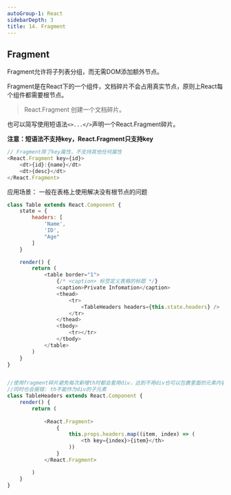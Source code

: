 ```yaml
---
autoGroup-1: React
sidebarDepth: 3
title: 14. Fragment
---
```


## Fragment
Fragment允许将子列表分组，而无需DOM添加额外节点。

Fragment是在React下的一个组件，文档碎片不会占用真实节点，原则上React每个组件都需要根节点。

> React.Fragment 创建一个文档碎片。

也可以简写使用短语法`<>...</>`声明一个React.Fragment碎片。

**注意：短语法不支持key，React.Fragment只支持key**

```javascript
// Fragment除了key属性，不支持其他任何属性
<React.Fragment key={id}>
    <dt>{id}:{name}</dt>
    <dt>{desc}</dt>
</React.Fragment>
```

应用场景： 一般在表格上使用解决没有根节点的问题

```javascript
class Table extends React.Component {
    state = {
        headers: [
            'Name',
            'ID',
            "Age"
        ]
    }

    render() {
        return (
            <table border="1">
                {/* <caption> 标签定义表格的标题 */}
                <caption>Private Infomation</caption>
                <thead>
                    <tr>
                        <TableHeaders headers={this.state.headers} />
                    </tr>
                </thead>
                <tbody>
                    <tr></tr>
                </tbody>
            </table>
        )
    }
}
```
```js

//使用fragment碎片避免每次新增th时都会套用div，达到不用div也可以包裹里面的元素内容
//同时也会报错: th不能作为div的子元素  
class TableHeaders extends React.Component {
    render() {
        return (
 
            <React.Fragment>
                {
                    this.props.headers.map((item, index) => (
                        <th key={index}>{item}</th>
                    ))
                }
            </React.Fragment>

        )
    }
}
```